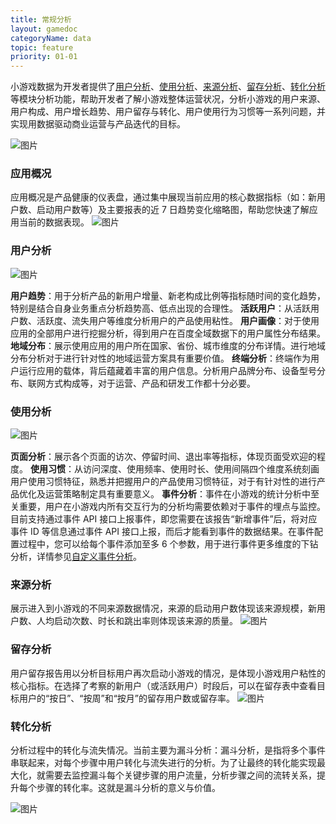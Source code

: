 ```yaml
---
title: 常规分析
layout: gamedoc
categoryName: data
topic: feature
priority: 01-01
---
```


小游戏数据为开发者提供了<a href="https://smartprogram.baidu.com/mappconsole/main/data?appId=11182003&childTabCur=1&tabCur=0">用户分析</a>、<a href="https://smartprogram.baidu.com/mappconsole/main/data?appId=11182003&childTabCur=2&tabCur=0">使用分析</a>、<a href="https://smartprogram.baidu.com/mappconsole/main/data?appId=11182003&childTabCur=3&tabCur=0">来源分析</a>、<a href="https://smartprogram.baidu.com/mappconsole/main/data?appId=11182003&childTabCur=4&tabCur=0">留存分析</a>、<a href="https://smartprogram.baidu.com/mappconsole/main/data?appId=11182003&childTabCur=5&tabCur=0">转化分析</a>等模块分析功能，帮助开发者了解小游戏整体运营状况，分析小游戏的用户来源、用户构成、用户增长趋势、用户留存与转化、用户使用行为习惯等一系列问题，并实现用数据驱动商业运营与产品迭代的目标。


![图片](/img/data/concept12.png)

### 应用概况

应用概况是产品健康的仪表盘，通过集中展现当前应用的核心数据指标（如：新用户数、启动用户数等）及主要报表的近 7 日趋势变化缩略图，帮助您快速了解应用当前的数据表现。
![图片](/img/data/concept01.png)

### 用户分析

![图片](/img/data/concept02.png)

**用户趋势**：用于分析产品的新用户增量、新老构成比例等指标随时间的变化趋势，特别是结合自身业务重点分析趋势高、低点出现的合理性。
**活跃用户**：从活跃用户数、活跃度、流失用户等维度分析用户的产品使用粘性。
**用户画像**：对于使用应用的全部用户进行挖掘分析，得到用户在百度全域数据下的用户属性分布结果。
**地域分布**：展示使用应用的用户所在国家、省份、城市维度的分布详情。进行地域分布分析对于进行针对性的地域运营方案具有重要价值。
**终端分析**：终端作为用户运行应用的载体，背后蕴藏着丰富的用户信息。分析用户品牌分布、设备型号分布、联网方式构成等，对于运营、产品和研发工作都十分必要。

### 使用分析

![图片](/img/data/concept03.png)

**页面分析**：展示各个页面的访次、停留时间、退出率等指标，体现页面受欢迎的程度。
**使用习惯**：从访问深度、使用频率、使用时长、使用间隔四个维度系统刻画用户使用习惯特征，熟悉并把握用户的产品使用习惯特征，对于有针对性的进行产品优化及运营策略制定具有重要意义。
**事件分析**：事件在小游戏的统计分析中至关重要，用户在小游戏内所有交互行为的分析均需要依赖对于事件的埋点与监控。目前支持通过事件 API 接口上报事件，即您需要在该报告“新增事件”后，将对应事件 ID 等信息通过事件 API 接口上报，而后才能看到事件的数据结果。在事件配置过程中，您可以给每个事件添加至多 6 个参数，用于进行事件更多维度的下钻分析，详情参见<a href="../custom/">自定义事件分析</a>。



### 来源分析

展示进入到小游戏的不同来源数据情况，来源的启动用户数体现该来源规模，新用户数、人均启动次数、时长和跳出率则体现该来源的质量。
![图片](/img/data/concept04.png)

### 留存分析

用户留存报告用以分析目标用户再次启动小游戏的情况，是体现小游戏用户粘性的核心指标。在选择了考察的新用户（或活跃用户）时段后，可以在留存表中查看目标用户的“按日”、“按周”和“按月”的留存用户数或留存率。
![图片](/img/data/concept05.png)

### 转化分析

分析过程中的转化与流失情况。当前主要为漏斗分析：漏斗分析，是指将多个事件串联起来，对每个步骤中用户转化与流失进行的分析。为了让最终的转化能实现最大化，就需要去监控漏斗每个关键步骤的用户流量，分析步骤之间的流转关系，提升每个步骤的转化率。这就是漏斗分析的意义与价值。

![图片](/img/data/concept13.png)